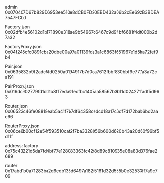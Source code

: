 admin
0x070407D67b829D6953ee510e8dCB0FD20EBD432a06b2cEe692B3BDEA7547FCbd

Factory.json
0x02dfb4e56102d1b171890e318ae9b54967c6467c9d94bf6681f4df000b2d7a32

FactoryProxy.json
0x04f245cfc0891cba20dbe00a97a01139fda3a1c6863f651967e1d5ba72fef9b4

Pair.json
0x0635832b9f2adc5fd0250a0194917b7d0ea7612fbbf830bbf9e777a3a72ca191

PairProxy.json
0x016dc902779fd1dd1b8f17eda01ecfbc1407aa58567b3b11d024271fadf5d963

Router.json
0x06523c46fe08818eab5a41f7b7df64358cedcd18a17c6df7d172bab6bd2aac66

RouterProxy.json
0x06ce6b00cf12e54f593510caf2f7ba3328056b600d620b43a20d60f96bf5d11f


address:
factory 
0x75c43221d5da7fd4bf77e128083363fc42f8d89c810935e08a83d376fae2689

router
0x17abd1b0a71283ba2d6edb135d6497a182f5161d32d555b0e32533ff7a9c709
